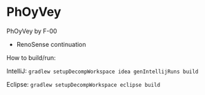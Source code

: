 # PhOyVey
PhOyVey by F-00
- RenoSense continuation

How to build/run:

IntelliJ: `gradlew setupDecompWorkspace idea genIntellijRuns build`

Eclipse: `gradlew setupDecompWorkspace eclipse build`

